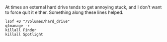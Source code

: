 At times an external hard drive tends to get annoying stuck, and I don't want to force quit it either. Something along these lines helped.

```
lsof +D "/Volumes/hard_drive"
qlmanage -r
killall Finder
killall Spotlight
```
